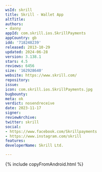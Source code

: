 ```yaml
---
wsId: skrill
title: Skrill - Wallet App
altTitle: 
authors:
- danny
appId: com.skrill.ios.SkrillPayments
appCountry: gb
idd: '718248239'
released: 2013-10-29
updated: 2024-06-28
version: 3.138.1
stars: 4.5
reviews: 6456
size: '162928640'
website: https://www.skrill.com/
repository: 
issue: 
icon: com.skrill.ios.SkrillPayments.jpg
bugbounty: 
meta: ok
verdict: nosendreceive
date: 2023-11-17
signer: 
reviewArchive: 
twitter: skrill
social:
- https://www.facebook.com/Skrillpayments
- https://www.instagram.com/skrill
features: 
developerName: Skrill Ltd.

---
```


{% include copyFromAndroid.html %}
